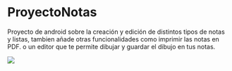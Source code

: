# ProyectoNotas
Proyecto de android sobre la creación y edición de distintos tipos de notas y listas, tambien añade otras funcionalidades como imprimir las notas en PDF. o un editor que te  permite dibujar y guardar el dibujo en tus notas.

<img src="https://github.com/proyecto1dam/ProyectoNotas/blob/master/Imagenes%20aplicaci%C3%B3n/distintos%20tipos%20de%20notas.jpeg"/>

